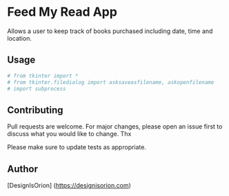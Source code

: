 # Feed My Read App

Allows a user to keep track of books purchased including date, time and location.

## Usage

```python
# from tkinter import *
# from tkinter.filedialog import asksaveasfilename, askopenfilename
# import subprocess
```

## Contributing
Pull requests are welcome. For major changes, please open an issue first to discuss what you would like to change. Thx

Please make sure to update tests as appropriate.

## Author
[DesignIsOrion] (https://designisorion.com)
